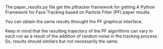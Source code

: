 The paper_results.py file get the pftracker framework for getting A Python 
Framework for Face Tracking based on Particle Filter (PF) paper results.

You can obtain the same results throught the PF graphical interface.

Keep in mind that the resulting trajectory of the PF algorithms can vary 
in each run as a result of the addition of random noise in the tracking 
process. So, results should similars but not necessarily the same.